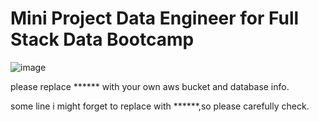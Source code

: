 # Mini Project Data Engineer for Full Stack Data Bootcamp
![image](https://github.com/wayupuk/etl-pipeline/assets/138818126/f50f6951-55b8-499b-a2ec-e736b3d3353a)

please replace ****** with your own aws bucket and database info.

some line i might forget to replace with ******,so please carefully check.
